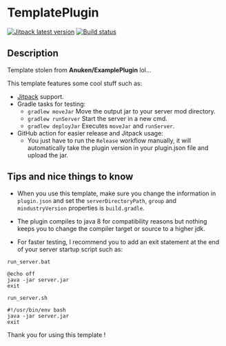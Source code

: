 # TemplatePlugin

[![Jitpack latest version](https://jitpack.io/v/fr.xpdustry/TemplatePlugin.svg)](https://jitpack.io/#fr.xpdustry/TemplatePlugin)
[![Build status](https://github.com/Xpdustry/TemplatePlugin/actions/workflows/build.yml/badge.svg?branch=master&event=push)](https://github.com/Xpdustry/TemplatePlugin/actions/workflows/build.yml)

## Description

Template stolen from **Anuken/ExamplePlugin** lol...

This template features some cool stuff such as:
- [Jitpack](https://jitpack.io/) support.
- Gradle tasks for testing:
  - `gradlew moveJar` Move the output jar to your server mod directory.
  - `gradlew runServer` Start the server in a new cmd.
  - `gradlew deployJar` Executes `moveJar` and `runServer`.
- GitHub action for easier release and Jitpack usage:
   - You just have to run the `Release` workflow manually,
     it will automatically take the plugin version in your plugin.json file and upload the jar.

## Tips and nice things to know

- When you use this template, make sure you change the information in `plugin.json`
  and set the `serverDirectoryPath`, `group` and `mindustryVersion` properties is `build.gradle`.
  
- The plugin compiles to java 8 for compatibility reasons but nothing keeps you to change the compiler target or source to a higher jdk.

- For faster testing, I recommend you to add an exit statement at the end of your server startup script such as:

`run_server.bat` 
```batch
@echo off
java -jar server.jar
exit
```

`run_server.sh`
```shell
#!/usr/bin/env bash
java -jar server.jar
exit
```

Thank you for using this template !
